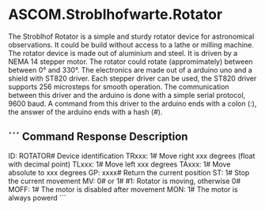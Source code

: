 # ASCOM.Stroblhofwarte.Rotator

The Stroblhof Rotator is a simple and sturdy rotator device
for astronomical observations. It could be build without access to
a lathe or milling machine. The rotator device is made out of aluminium
and steel. It is driven by a NEMA 14 stepper motor. The rotator could 
rotate (appromimately) between between 0° and 330°. 
The electronics are made out of a arduino uno and a shield with ST820 driver.
Each stepper driver can be used, the ST820 driver supports 256 microsteps for
smooth operation.
The communication between this driver and the arduino is done with a simple
serial protocol, 9600 baud. A command from this driver to the arduino ends with
a colon (:), the answer of the arduino ends with a hash (#).
              
´´´
Command         Response        Description
-----------------------------------------------------------------------------
ID:             ROTATOR#        Device identification
TRxxx:          1#              Move right xxx degrees (float with decimal point)
TLxxx:          1#              Move left xxx degrees
TAxxx:          1#              Move absolute to xxx degrees
GP:             xxxx#           Return the current position
ST:             1#              Stop the current movement
MV:             0# or 1#        #1: Rotator is moving, otherwise 0#
MOFF:           1#              The motor is disabled after movement
MON:            1#              The motor is always powerd
´´´
